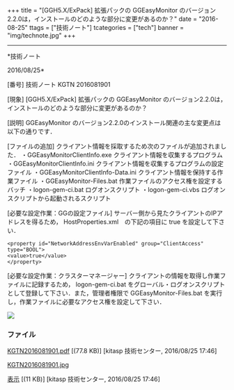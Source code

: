 ﻿+++
title = "[GGH5.X/ExPack] 拡張パックの GGEasyMonitor のバージョン2.2.0は，インストールのどのような部分に変更があるのか？"
date = "2016-08-25"
ttags = ["技術ノート"]
tcategories = ["tech"]
banner = "img/technote.jpg"
+++

-----------------------------------------------------------------------------------------------------------------------------

*技術ノート

2016/08/25*


[番号]
技術ノート KGTN 2016081901

[現象]
[GGH5.X/ExPack] 拡張パックの GGEasyMonitor
のバージョン2.2.0は，インストールのどのような部分に変更があるのか？

[説明]
GGEasyMonitor
のバージョン2.2.0のインストール関連の主な変更点は以下の通りです．

[ファイルの追加]
クライアント情報を採取するため次のファイルが追加されました．
・GGEasyMonitorClientInfo.exe クライアント情報を収集するプログラム
・GGEasyMonitorClientInfo.ini
クライアント情報を収集するプログラムの設定ファイル
・GGEasyMonitorClientInfo-Data.ini
クライアント情報を保持する作業ファイル
・GGEasyMonitor-Files.bat 作業ファイルのアクセス権を設定するバッチ
・logon-gem-ci.bat ログオンスクリプト
・logon-gem-ci.vbs ログオンスクリプトから起動されるスクリプト

[必要な設定作業：GGの設定ファイル]
サーバー側から見たクライアントのIPアドレスを得るため，
HostProperties.xml　の下記の項目に true を設定して下さい．

    <property id="NetworkAddressEnvVarEnabled" group="ClientAccess" type="BOOL">
    <value>true</value>
    </property>

[必要な設定作業：クラスターマネージャー]
クライアントの情報を取得し作業ファイルに記録するため， logon-gem-ci.bat
をグローバル・ログオンスクリプトとして登録して下さい．また，管理者権限で
GGEasyMonitor-Files.bat
を実行し，作業ファイルに必要なアクセス権を設定して下さい．

![](http://techreport.kitasp.net/attachments/download/2962/KGTN2016081901.jpg)


### ファイル

 
 


[KGTN2016081901.pdf](http://techreport.kitasp.net/attachments/download/2961/KGTN2016081901.pdf)
 [(77.8 KB)] [kitasp 技術センター, 2016/08/25
17:46]

[KGTN2016081901.jpg](http://techreport.kitasp.net/attachments/download/2962/KGTN2016081901.jpg)

[表示](http://techreport.kitasp.net/attachments/2962/KGTN2016081901.jpg "表示")
 [(11 KB)] [kitasp 技術センター, 2016/08/25
17:46]


 


 

